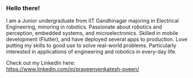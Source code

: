 ### Hello there!
I am a Junior undergraduate from IIT Gandhinagar majoring in Electrical Engineering, minoring in robotics. Passionate about robotics and perception, embedded systems, and microelectronics. Skilled in mobile development (Flutter), and have deployed several apps to production. Love putting my skills to good use to solve real-world problems. Particularly interested in applications of engineering and robotics in every-day life.


Check out my LinkedIn here: https://www.linkedin.com/in/praveenvenkatesh-pveen/
<!--
**praveenVnktsh/praveenVnktsh** is a ✨ _special_ ✨ repository because its `README.md` (this file) appears on your GitHub profile.

